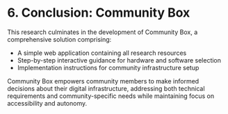 # 6. Conclusion: Community Box

This research culminates in the development of Community Box, a comprehensive solution comprising:

- A simple web application containing all research resources
- Step-by-step interactive guidance for hardware and software selection
- Implementation instructions for community infrastructure setup

Community Box empowers community members to make informed decisions about their digital infrastructure, addressing both technical requirements and community-specific needs while maintaining focus on accessibility and autonomy.  